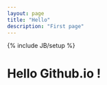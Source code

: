 ```yaml
---
layout: page
title: "Hello"
description: "First page"
---
```

{% include JB/setup %}
    
# Hello Github.io !